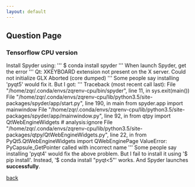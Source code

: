 ```yaml
---
layout: default
---
```


## Question Page
### Tensorflow CPU version
Install Spyder using:
'''
$ conda install spyder
'''
When launch Spyder, get the error
'''
Qt: XKEYBOARD extension not present on the X server.
Could not initialize GLX
Aborted (core dumped)
'''
Some people say installing 'pyqt5' would fix it. But I got:
'''
Traceback (most recent call last):
  File "/home/zqr/.conda/envs/zqrenv-cpu/bin/spyder", line 11, in <module>
    sys.exit(main())
  File "/home/zqr/.conda/envs/zqrenv-cpu/lib/python3.5/site-packages/spyder/app/start.py", line 190, in main
    from spyder.app import mainwindow
  File "/home/zqr/.conda/envs/zqrenv-cpu/lib/python3.5/site-packages/spyder/app/mainwindow.py", line 92, in <module>
    from qtpy import QtWebEngineWidgets  # analysis:ignore
  File "/home/zqr/.conda/envs/zqrenv-cpu/lib/python3.5/site-packages/qtpy/QtWebEngineWidgets.py", line 22, in <module>
    from PyQt5.QtWebEngineWidgets import QWebEnginePage
ValueError: PyCapsule_GetPointer called with incorrect name
'''
Some people say installing 'pyqt4' would fix the above problem. But I fail to install it using '$ pip install'.
Instead, '$ conda install "pyqt<5"' works.
And Spyder launches **successfully**.

[back](./)
